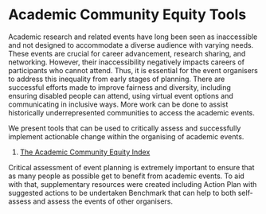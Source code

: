 # Academic Community Equity Tools
Academic research and related events have long been seen as inaccessible and not designed to accommodate a diverse audience with varying needs. These events are crucial for career advancement, research sharing, and networking. However, their inaccessibility negatively impacts careers of participants who cannot attend. Thus, it is essential for the event organisers to address this inequality from early stages of planning. There are successful efforts made to improve fairness and diversity, including ensuring disabled people can attend, using virtual event options and communicating in inclusive ways. More work can be done to assist historically underrepresented communities to access the academic events.

We present tools that can be used to critically assess and successfully implement actionable change within the organising of academic events. 

1. [The Academic Community Equity Index](https://github.com/smhall97/academic-community-equity-tools/blob/main/Academic%20Community%20Equity%20Index.xlsx)



Critical assessment of event planning is extremely important to ensure that as many people as possible get to benefit from academic events. To aid with that, supplementary resources were created including Action Plan with suggested actions to be undertaken Benchmark that can help to both self-assess and assess the events of other organisers. 


